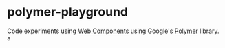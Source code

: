# polymer-playground

Code experiments using [Web Components](http://webcomponents.org/) using Google's [Polymer](https://www.polymer-project.org/) library. a